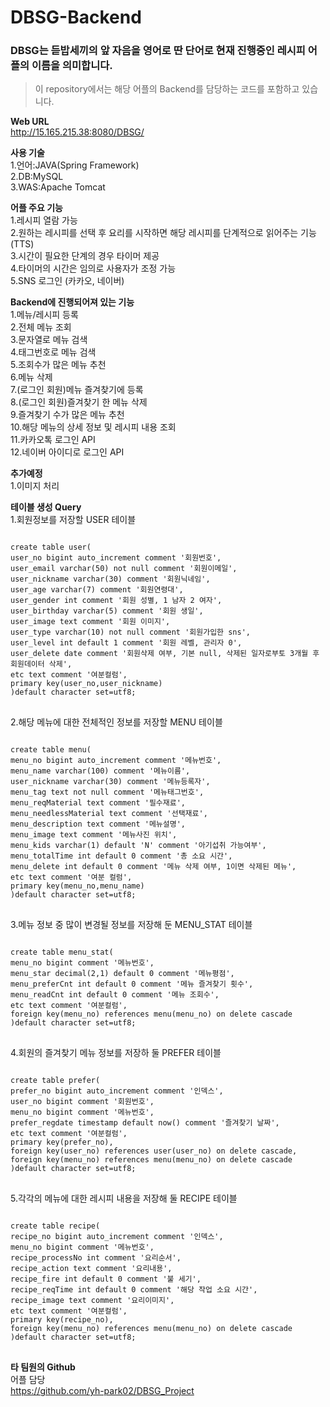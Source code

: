 # DBSG-Backend

### **DBSG**는 듣밥세끼의 앞 자음을 영어로 딴 단어로 현재 진행중인 레시피 어플의 이름을 의미합니다.
>이 repository에서는 해당 어플의 Backend를 담당하는 코드를 포함하고 있습니다.


**Web URL**     
http://15.165.215.38:8080/DBSG/     


**사용 기술**      
1.언어:JAVA(Spring Framework)     
2.DB:MySQL     
3.WAS:Apache Tomcat     
   
   
**어플 주요 기능**    
1.레시피 열람 가능    
2.원하는 레시피를 선택 후 요리를 시작하면 해당 레시피를 단계적으로 읽어주는 기능 (TTS)    
3.시간이 필요한 단계의 경우 타이머 제공    
4.타이머의 시간은 임의로 사용자가 조정 가능    
5.SNS 로그인 (카카오, 네이버)    


**Backend에 진행되어져 있는 기능**    
1.메뉴/레시피 등록    
2.전체 메뉴 조회    
3.문자열로 메뉴 검색    
4.태그번호로 메뉴 검색    
5.조회수가 많은 메뉴 추천    
6.메뉴 삭제    
7.(로그인 회원)메뉴 즐겨찾기에 등록    
8.(로그인 회원)즐겨찾기 한 메뉴 삭제    
9.즐겨찾기 수가 많은 메뉴 추천    
10.해당 메뉴의 상세 정보 및 레시피 내용 조회    
11.카카오톡 로그인 API    
12.네이버 아이디로 로그인 API    


**추가예정**     
1.이미지 처리      


**테이블 생성 Query**    
1.회원정보를 저장할 USER 테이블  
<pre>
<code>  
create table user(    
user_no bigint auto_increment comment '회원번호',    
user_email varchar(50) not null comment '회원이메일',    
user_nickname varchar(30) comment '회원닉네임',    
user_age varchar(7) comment '회원연령대',    
user_gender int comment '회원 성별, 1 남자 2 여자',    
user_birthday varchar(5) comment '회원 생일',    
user_image text comment '회원 이미지',    
user_type varchar(10) not null comment '회원가입한 sns',    
user_level int default 1 comment '회원 레벨, 관리자 0',    
user_delete date comment '회원삭제 여부, 기본 null, 삭제된 일자로부토 3개월 후 회원데이터 삭제',    
etc text comment '여분컬럼',    
primary key(user_no,user_nickname)    
)default character set=utf8;    
</code>
</pre>

2.해당 메뉴에 대한 전체적인 정보를 저장할 MENU 테이블
<pre>
<code>
create table menu(
menu_no bigint auto_increment comment '메뉴번호',
menu_name varchar(100) comment '메뉴이름',
user_nickname varchar(30) comment '메뉴등록자',
menu_tag text not null comment '메뉴태그번호',
menu_reqMaterial text comment '필수재료',
menu_needlessMaterial text comment '선택재료',
menu_description text comment '메뉴설명',
menu_image text comment '메뉴사진 위치',
menu_kids varchar(1) default 'N' comment '아기섭취 가능여부',
menu_totalTime int default 0 comment '총 소요 시간',
menu_delete int default 0 comment '메뉴 삭제 여부, 1이면 삭제된 메뉴',
etc text comment '여분 컬럼',
primary key(menu_no,menu_name)
)default character set=utf8;
</code>
</pre>

3.메뉴 정보 중 많이 변경될 정보를 저장해 둔 MENU_STAT 테이블
<pre>
<code>
create table menu_stat(
menu_no bigint comment '메뉴번호',
menu_star decimal(2,1) default 0 comment '메뉴평점',
menu_preferCnt int default 0 comment '메뉴 즐겨찾기 횟수',
menu_readCnt int default 0 comment '메뉴 조회수',
etc text comment '여분컬럼',
foreign key(menu_no) references menu(menu_no) on delete cascade
)default character set=utf8;
</code>
</pre>

4.회원의 즐겨찾기 메뉴 정보를 저장하 둘 PREFER 테이블
<pre>
<code>
create table prefer(
prefer_no bigint auto_increment comment '인덱스',
user_no bigint comment '회원번호',
menu_no bigint comment '메뉴번호',
prefer_regdate timestamp default now() comment '즐겨찾기 날짜',
etc text comment '여분컬럼',
primary key(prefer_no),
foreign key(user_no) references user(user_no) on delete cascade,
foreign key(menu_no) references menu(menu_no) on delete cascade
)default character set=utf8;
</code>
</pre>

5.각각의 메뉴에 대한 레시피 내용을 저장해 둘 RECIPE 테이블
<pre>
<code>
create table recipe(
recipe_no bigint auto_increment comment '인덱스',
menu_no bigint comment '메뉴번호',
recipe_processNo int comment '요리순서',
recipe_action text comment '요리내용',
recipe_fire int default 0 comment '불 세기',
recipe_reqTime int default 0 comment '해당 작업 소요 시간',
recipe_image text comment '요리이미지',
etc text comment '여분컬럼',
primary key(recipe_no),
foreign key(menu_no) references menu(menu_no) on delete cascade
)default character set=utf8;
</code>
</pre>

**타 팀원의 Github**     
어플 담당      
<https://github.com/yh-park02/DBSG_Project>
